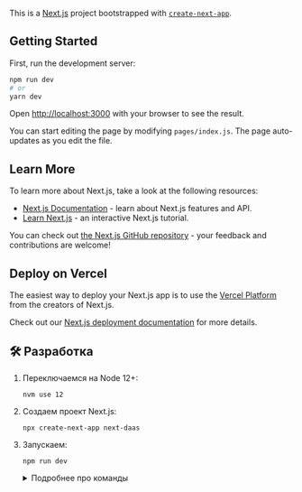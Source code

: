 This is a [Next.js](https://nextjs.org/) project bootstrapped with [`create-next-app`](https://github.com/vercel/next.js/tree/canary/packages/create-next-app).

## Getting Started

First, run the development server:

```bash
npm run dev
# or
yarn dev
```

Open [http://localhost:3000](http://localhost:3000) with your browser to see the result.

You can start editing the page by modifying `pages/index.js`. The page auto-updates as you edit the file.

## Learn More

To learn more about Next.js, take a look at the following resources:

- [Next.js Documentation](https://nextjs.org/docs) - learn about Next.js features and API.
- [Learn Next.js](https://nextjs.org/learn) - an interactive Next.js tutorial.

You can check out [the Next.js GitHub repository](https://github.com/vercel/next.js/) - your feedback and contributions are welcome!

## Deploy on Vercel

The easiest way to deploy your Next.js app is to use the [Vercel Platform](https://vercel.com/import?utm_medium=default-template&filter=next.js&utm_source=create-next-app&utm_campaign=create-next-app-readme) from the creators of Next.js.

Check out our [Next.js deployment documentation](https://nextjs.org/docs/deployment) for more details.


## 🛠 Разработка

1. Переключаемся на Node 12+:

    `nvm use 12`

2. Создаем проект Next.js:

    `npx create-next-app next-daas`

3. Запускаем:

    `npm run dev`

    <details markdown="1">

    <summary>Подробнее про команды</summary>

    Inside that directory, you can run several commands:

    yarn dev
        Starts the development server.

    yarn build
        Builds the app for production.

    yarn start
        Runs the built app in production mode.

    We suggest that you begin by typing:

    cd next-daas
    yarn dev

    </details>

